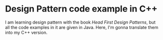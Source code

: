 # Design Pattern code example in C++

I am learning design pattern with the book *Head First Design Patterns*, but all the code examples in it are given in Java. Here, I'm gonna translate them into my C++ version.
